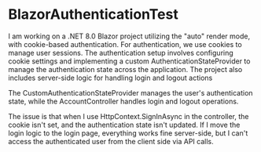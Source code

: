 # BlazorAuthenticationTest
I am working on a .NET 8.0 Blazor project utilizing the "auto" render mode, 
with cookie-based authentication. 
For authentication, we use cookies to manage user sessions. 
The authentication setup involves configuring cookie settings and implementing a custom AuthenticationStateProvider to manage the authentication state across the application. The project also includes server-side logic for handling login and logout actions

The CustomAuthenticationStateProvider manages the user's authentication state, while the AccountController handles login and logout operations.

The issue is that when I use HttpContext.SignInAsync in the controller, the cookie isn't set, and the authentication state isn't updated. If I move the login logic to the login page, everything works fine server-side, but I can't access the authenticated user from the client side via API calls.